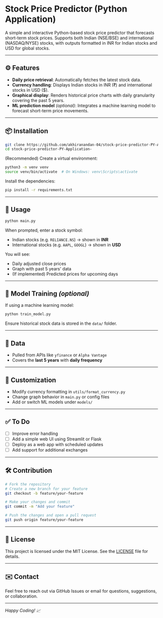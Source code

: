 # Stock Price Predictor (Python Application)

A simple and interactive Python-based stock price predictor that forecasts short-term stock prices. Supports both Indian (NSE/BSE) and international (NASDAQ/NYSE) stocks, with outputs formatted in INR for Indian stocks and USD for global stocks.

---

## ⚙️ Features

- **Daily price retrieval**: Automatically fetches the latest stock data.
- **Currency handling**: Displays Indian stocks in INR (₹) and international stocks in USD ($).
- **Graphical display**: Renders historical price charts with daily granularity covering the past 5 years.
- **ML prediction model** *(optional)*: Integrates a machine learning model to forecast short-term price movements.

---

## 📦 Installation

```bash
git clone https://github.com/akhiranandan-04/stock-price-predictor-PY-Application-.git
cd stock-price-predictor-PY-Application-
```

(Recommended) Create a virtual environment:

```bash
python3 -m venv venv
source venv/bin/activate  # On Windows: venv\Scripts\activate
```

Install the dependencies:

```bash
pip install -r requirements.txt
```

---

## 🚀 Usage

```bash
python main.py
```

When prompted, enter a stock symbol:
- Indian stocks (e.g. `RELIANCE.NS`) → shown in **INR**
- International stocks (e.g. `AAPL`, `GOOGL`) → shown in **USD**

You will see:
- Daily adjusted close prices
- Graph with past 5 years' data
- (If implemented) Predicted prices for upcoming days

---

## 🧠 Model Training *(optional)*

If using a machine learning model:

```bash
python train_model.py
```

Ensure historical stock data is stored in the `data/` folder.

---

## 💾 Data

- Pulled from APIs like `yfinance` or `Alpha Vantage`
- Covers the **last 5 years** with **daily frequency**

---

## 🔧 Customization

- Modify currency formatting in `utils/format_currency.py`
- Change graph behavior in `main.py` or config files
- Add or switch ML models under `models/`

---

## ✅ To Do

- [ ] Improve error handling
- [ ] Add a simple web UI using Streamlit or Flask
- [ ] Deploy as a web app with scheduled updates
- [ ] Add support for additional exchanges

---

## 🛠️ Contribution

```bash
# Fork the repository
# Create a new branch for your feature
git checkout -b feature/your-feature

# Make your changes and commit
git commit -m "Add your feature"

# Push the changes and open a pull request
git push origin feature/your-feature
```

---

## 📜 License

This project is licensed under the MIT License. See the [LICENSE](LICENSE) file for details.

---

## ✉️ Contact

Feel free to reach out via GitHub Issues or email for questions, suggestions, or collaboration.

---

*Happy Coding! 📈*
